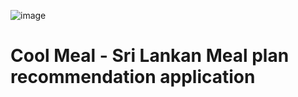 ![image](https://github.com/user-attachments/assets/cc817902-bae1-4501-91f3-10874faff113)

# Cool Meal - Sri Lankan Meal plan recommendation application
